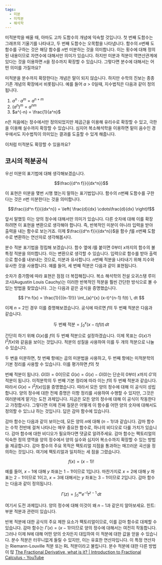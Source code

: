 ```yaml
---
tags:
  - 미분
  - 미적분
  - 해석학
---
```

미적분학을 배울 때, 아마도 고차 도함수의 개념에 익숙할 것입니다. 첫 번째 도함수는 그래프의 기울기를 나타내고, 두 번째 도함수는 오목함을 나타냅니다. 함수의 $n$번째 도함수를 구하는 것은 해당 함수를 $n$번 미분하는 것을 의미합니다. 이는 횟수에 대해 정의된 내용이므로 자연수에 대해서만 의미가 있습니다. 하지만 미분과 적분이 역연산관계에 있다는 것을 이용하면 $n$을 정수까지 확장할 수 있습니다. 그렇다면 분수에 대해서는 어떤 의미를 가질까요? 

미적분을 분수까지 확장한다는 개념은 말이 되지 않습니다. 하지만 수학의 진보는 종종 기존 개념의 확장에서 비롯됩니다. 예를 들어 $a>0$일때, 지수법칙은 다음과 같이 정의됩니다.

1. $a^n \cdot a^m = a^{n+m}$ 
2. $(a^n)^m = a^{nm}$ 
3. $a^{-n} = \frac{1}{a^n}$ 

$n$은 처음에는 정수에서만 정의되었지만 제곱근을 이용해 유리수로 확장할 수 있고, 극한을 이용해 실수까지 확장할 수 있습니다. 심지어 복소해석학을 이용하면 밑이 음수인 경우에서도 지수법칙이 의미있는 결과를 도출할 수 있게 해줍니다.

이처럼 미적분도 확장할 수 있을까요?

## 코시의 적분공식
우선 미분의 표기법에 대해 생각해보겠습니다. 

$$\frac{{d^n f}}{{dx^n}}$$

이 표현은 미분을 몇번 시행 했는지 말하는 표기법입니다. 함수의 $n$번째 도함수를 구한다는 것은 $n$번 미분한다는 것을 의미합니다. 

$$\frac{{d^n f}}{{dx^n}} = \left( \frac{d}{dx} \cdots\frac{d}{dx} \right)f$$

앞서 말했듯 이는 양의 정수에 대해서만 의미가 있습니다. 다른 숫자에 대해 이를 확장 하려면 이 표현을 변환으로 생각해야 합니다. 즉, 반복적인 미분이 아니라 입력을 받아 출력을 내는 함수로 보는거죠. 이제 $\frac{{d^n f}}{{dx^n}}$을 함수 $f$를 $n$번째 도함수로 변환하는 연산자로 생각해봅시다.

분수 적분
표기법을 정립해 보겠습니다. 함수 옆에 $I$를 붙이면 $0$부터 $x$까지의 함수의 불특정 적분을 의미합니다. 이는 변환으로 생각할 수 있습니다. 입력으로 함수를 받아 출력으로 함수를 내보내는 것으로, 미분과 유사합니다. $n$번째 적분을 나타내기 위해 지수와 유사한 것을 사용합니다. 예를 들어, 세 번째 적분은 다음과 같이 표현됩니다.

숫자가 증가함에 따라 표현은 점점 더 복잡해집니다. 복소 해석학의 전설 오귀스탱 루이 코시(Augustin Louis Cauchy)는 이러한 반복적인 적분을 훨씬 간단한 방식으로 볼 수 있는 방법을 찾았습니다. 그는 다음과 같은 공식을 증명했습니다.

$$ I^n f(x) = \frac{1}{{(n-1)!}} \int_{a}^{x} (x-t)^{n-1} f(t) \, dt $$

이제 $n = 2$인 경우 이를 증명해보겠습니다. 공식에 따르면 $f$의 두 번째 적분은 다음과 같습니다.

$$ \text{두 번째 적분} = \int_{0}^{x} (x - t) f(t) \, dt $$

간단히 하기 위해 $G(x)$를 $f$의 두 번째 적분으로 설정하겠습니다. 이제 목표는 $G(x)$가 $I^2 f(x)$와 같음을 보이는 것입니다. 적분의 성질을 사용하여 이를 두 개의 적분으로 나눌 수 있습니다.

두 변을 미분하면, 첫 번째 항에는 곱의 미분법을 사용하고, 두 번째 항에는 미적분학의 기본 정리를 사용할 수 있습니다. 이를 평가하면 $f$의 첫

 번째 적분이 됩니다. $G(0) = 0$이므로 $G(x) = G(x) - G(0)$는 단순히 $0$부터 $x$까지 $G'$의 적분이 됩니다. 미적분학의 두 번째 기본 정리에 따라 이는 $f$의 두 번째 적분과 같습니다. 따라서 $G(x) = I^2 f(x)$임을 증명했습니다. 따라서 모든 양의 정수에 대해 이 공식이 성립합니다. 양의 정수에 대한 전체 증명은 이항 정리를 사용하여 수행할 수 있지만, 그것은 여러분에게 맡기는 도전 과제입니다. 지금은 모든 양의 정수에 대해 이 공식이 작동한다고 가정합시다. 그렇다면 이제 진짜 질문은 어떻게 이 함수를 어떤 양의 숫자에 대해서도 정의할 수 있느냐 하는 것입니다. 답은 감마 함수에 있습니다.

감마 함수는 다음과 같이 보이는데, 모든 양의 $n$에 대해 $(n-1)!$과 같습니다. 감마 함수는 수학 전반에 걸쳐 나타나는 매우 중요한 함수로, 하나의 비디오로 다룰 가치가 있습니다. 감마 함수에 대한 비디오가 필요하다면 댓글로 알려주세요. 감마 함수는 팩토리얼의 익숙한 정의 영역을 양의 정수에서 양의 실수와 심지어 복소수까지 확장할 수 있는 방법을 제공합니다. 감마 함수의 주요 목적은 팩토리얼 지점을 통과하는 매끄러운 곡선을 정의하는 것입니다. 여기에 팩토리얼과 일치하는 세 점을 그렸습니다.

$$ f(x) = (x-1)! $$

예를 들어, $x-1$에 대해 $y$ 좌표는 $1-1!$이므로 1입니다. 마찬가지로 $x = 2$에 대해 $y$ 좌표는 $2-1!$이므로 1이고, $x = 3$에 대해서는 $y$ 좌표는 $3-1!$이므로 2입니다. 감마 함수는 다음과 같이 정의됩니다.

$$ \Gamma(z) = \int_{0}^{\infty} e^{-t} t^{z-1} \, dt $$

여기서 도전 과제입니다. 양의 정수에 대해 이것이 왜 $n-1$과 같은지 알아보세요. 힌트: 부분 적분과 관련이 있습니다.

반복 적분에 대한 공식의 주요 제한 요소가 팩토리얼이므로, 이를 감마 함수로 대체할 수 있습니다. 감마 함수는 $\Gamma(x) = (x-1)!$이므로 양의 정수에 대해서는 여전히 작동합니다. 그러나 이제 $N$에 대해 어떤 양의 숫자든지 대입하여 이 적분에 대한 값을 얻을 수 있습니다. 분수 적분은 터무니없게 들릴 수 있지만, 이는 유효한 연산자입니다. 이 특정 연산자는 Riemann-Louville 적분 또는 RL 적분이라고 불립니다. 분수 적분에 대한 다른 방법이 많
[The Fractional Derivative, what is it? | Introduction to Fractional Calculus - YouTube](https://www.youtube.com/watch?v=A4sTAKN6yFA)